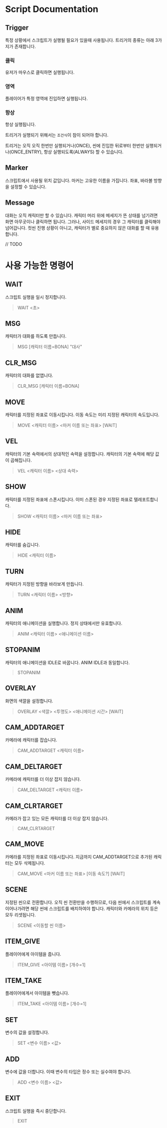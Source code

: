 # Script Documentation

## Trigger
특정 상황에서 스크립트가 실행될 필요가 있을때 사용됩니다.
트리거의 종류는 아래 3가지가 존재합니다.
### 클릭
유저가 마우스로 클릭하면 실행됩니다.
### 영역
플레이어가 특정 영역에 진입하면 실행됩니다.
### 항상
항상 실행됩니다.

트리거가 실행되기 위해서는 `조건식`이 참이 되어야 합니다.

트리거는 오직 오직 한번만 실행되거나(ONCE), 씬에 진입한 뒤로부터 한번만 실행되거나(ONCE_ENTRY), 항상 실행되도록(ALWAYS) 할 수 있습니다.

## Marker
스크립트에서 사용될 위치 값입니다. 마커는 고유한 이름을 가집니다.
좌표, 바라볼 방향을 설정할 수 있습니다.

## Message
대화는 오직 캐릭터만 할 수 있습니다.
캐릭터 머리 위에 메세지가 뜬 상태를 넘기려면 화면 아무곳이나 클릭하면 됩니다.
그러나, 사이드 메세지의 경우 그 캐릭터를 클릭해야 넘어갑니다. 컷씬 진행 상황이 아니고, 캐릭터가 별로 중요하지 않은 대화를 할 때 유용합니다.

// TODO

# 사용 가능한 명령어
## WAIT
스크립트 실행을 일시 정지합니다.
> WAIT <초>

## MSG
캐릭터가 대화를 하도록 만듭니다.
> MSG [캐릭터 이름=BONA] "대사"

## CLR_MSG
캐릭터의 대화를 없앱니다.
> CLR_MSG [캐릭터 이름=BONA]

## MOVE
캐릭터를 지정된 좌표로 이동시킵니다. 이동 속도는 미리 지정된 캐릭터의 속도입니다.
> MOVE <캐릭터 이름> <마커 이름 또는 좌표> [WAIT]

## VEL
캐릭터의 기본 속력에서의 상대적인 속력을 설정합니다. 캐릭터의 기본 속력에 해당 값이 곱해집니다.
> VEL <캐릭터 이름> <상대 속력>

## SHOW
캐릭터를 지정된 좌표에 스폰시킵니다. 이미 스폰된 경우 지정된 좌표로 텔레포트합니다.
> SHOW <캐릭터 이름> <마커 이름 또는 좌표>

## HIDE
캐릭터를 숨깁니다.
> HIDE <캐릭터 이름>

## TURN
캐릭터가 지정된 방향을 바라보게 만듭니다.
> TURN <캐릭터 이름> <방향>

## ANIM
캐릭터의 애니메이션을 실행합니다. 정지 상태에서만 유효합니다.
> ANIM <캐릭터 이름> <애니메이션 이름>

## STOPANIM
캐릭터의 애니메이션을 IDLE로 바꿉니다. ANIM IDLE과 동일합니다.
> STOPANIM

## OVERLAY
화면의 색깔을 설정합니다.
> OVERLAY <색깔> <투명도> <애니메이션 시간> [WAIT]

## CAM_ADDTARGET
카메라에 캐릭터를 잡습니다.
> CAM_ADDTARGET <캐릭터 이름>

## CAM_DELTARGET
카메라에 캐릭터를 더 이상 잡지 않습니다.
> CAM_DELTARGET <캐릭터 이름>

## CAM_CLRTARGET
카메라가 잡고 있는 모든 캐릭터를 더 이상 잡지 않습니다.
> CAM_CLRTARGET

## CAM_MOVE
카메라를 지정된 좌표로 이동시킵니다. 지금까지 CAM_ADDTARGET으로 추가된 캐릭터는 모두 삭제됩니다.
> CAM_MOVE <마커 이름 또는 좌표> [이동 속도?] [WAIT]

## SCENE
지정된 씬으로 전환합니다. 오직 씬 전환만을 수행하므로, 다음 씬에서 스크립트를 계속 이어나가려면 해당 씬에 스크립트를 배치하여야 합니다. 캐릭터와 카메라의 위치 등은 모두 리셋됩니다.
> SCENE <이동할 씬 이름>

## ITEM_GIVE
플레이어에게 아이템을 줍니다.
> ITEM_GIVE <아이템 이름> [개수=1]

## ITEM_TAKE
플레이어에게서 아이템을 뺏습니다.
> ITEM_TAKE <아이템 이름> [개수=1]

## SET
변수의 값을 설정합니다.
> SET <변수 이름> <값>

## ADD
변수에 값을 더합니다. 이때 변수의 타입은 정수 또는 실수여야 합니다.
> ADD <변수 이름> <값>

## EXIT
스크립트 실행을 즉시 중단합니다.
> EXIT
